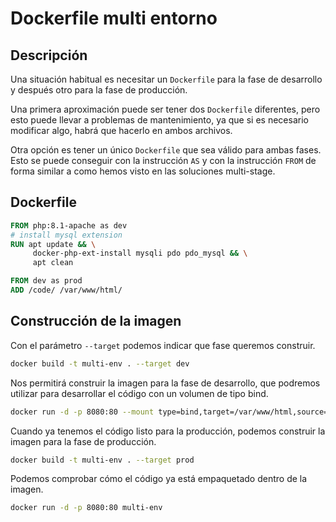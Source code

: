 # Dockerfile multi entorno

## Descripción

Una situación habitual es necesitar un `Dockerfile` para la fase de desarrollo y después otro para la fase de producción.

Una primera aproximación puede ser tener dos `Dockerfile` diferentes, pero esto puede llevar a problemas de mantenimiento, ya que si es necesario modificar algo, habrá que hacerlo en ambos archivos.

Otra opción es tener un único `Dockerfile` que sea válido para ambas fases. Esto se puede conseguir con la instrucción `AS` y con la instrucción `FROM` de forma similar a como hemos visto en las soluciones multi-stage.

## Dockerfile

```dockerfile
FROM php:8.1-apache as dev
# install mysql extension
RUN apt update && \
     docker-php-ext-install mysqli pdo pdo_mysql && \
     apt clean

FROM dev as prod
ADD /code/ /var/www/html/
````

## Construcción de la imagen
Con el parámetro `--target` podemos indicar que fase queremos construir.
```bash
docker build -t multi-env . --target dev
````

Nos permitirá construir la imagen para la fase de desarrollo, que podremos utilizar para desarrollar el código con un volumen de tipo bind.
```bash
docker run -d -p 8080:80 --mount type=bind,target=/var/www/html,source=./ \ multi-env
````

Cuando ya tenemos el código listo para la producción, podemos construir la imagen para la fase de producción.
```bash
docker build -t multi-env . --target prod
````

Podemos comprobar cómo el código ya está empaquetado dentro de la imagen.
```bash
docker run -d -p 8080:80 multi-env
````
